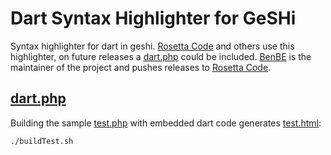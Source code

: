 Dart Syntax Highlighter for GeSHi
=================================


Syntax highlighter for dart in geshi. [Rosetta Code](http://rosettacode.org/wiki/Rosetta_Code) and others use this highlighter, on future releases a [dart.php](https://github.com/financeCoding/geshi_dart/blob/master/geshi/dart.php) could be included. [BenBE](http://qbnz.com/highlighter/geshi-doc.html#feedback) is the maintainer of the project and pushes releases to [Rosetta Code](http://rosettacode.org/wiki/Rosetta_Code). 

[dart.php](https://github.com/financeCoding/geshi_dart/blob/master/geshi/dart.php)
--------

Building the sample [test.php](https://github.com/financeCoding/geshi_dart/blob/master/test.php) with embedded dart code generates [test.html](https://github.com/financeCoding/geshi_dart/blob/master/test.html): 

    ./buildTest.sh

